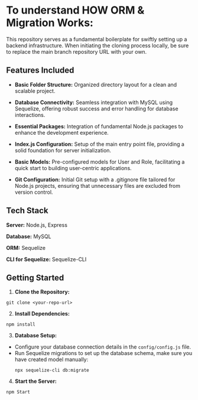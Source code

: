 
# To understand HOW ORM & Migration Works:

This repository serves as a fundamental boilerplate for swiftly setting up a backend infrastructure. When initiating the cloning process locally, be sure to replace the main branch repository URL with your own.


## Features Included

- **Basic Folder Structure:** Organized directory layout for a clean and scalable project.

- **Database Connectivity:** Seamless integration with MySQL using Sequelize, offering robust success and error handling for database interactions.

- **Essential Packages:** Integration of fundamental Node.js packages to enhance the development experience.

- **Index.js Configuration:** Setup of the main entry point file, providing a solid foundation for server initialization.

- **Basic Models:** Pre-configured models for User and Role, facilitating a quick start to building user-centric applications.

- **Git Configuration:** Initial Git setup with a .gitignore file tailored for Node.js projects, ensuring that unnecessary files are excluded from version control.


## Tech Stack

**Server:** Node.js, Express

**Database:** MySQL

**ORM:** Sequelize

**CLI for Sequelize:** Sequelize-CLI


## Getting Started

1. **Clone the Repository:**

```
git clone <your-repo-url>
```


2. **Install Dependencies:**
```
npm install
```

3. **Database Setup:**
- Configure your database connection details in the `config/config.js` file.
- Run Sequelize migrations to set up the database schema, make sure you have created model manually:
  ```
  npx sequelize-cli db:migrate
  ```

4. **Start the Server:**
```
npm Start
```